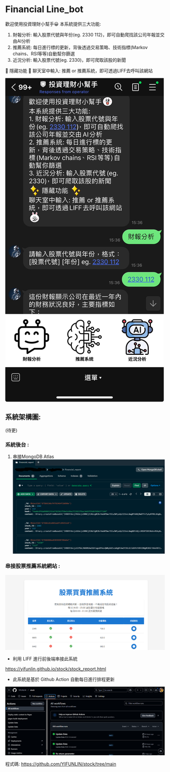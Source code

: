 # ﻿Financial Line_bot
歡迎使用投資理財小幫手😀
本系統提供三大功能:
1. 財報分析: 輸入股票代號與年份(eg. 2330 112)，即可自動爬找該公司年報並交由AI分析
2. 推薦系統: 每日進行標的更新，背後透過交易策略、技術指標(Markov chains、RSI等等)自動幫你篩選
3. 近況分析: 輸入股票代號(eg. 2330)，即可爬取該股的新聞

🌟 隱藏功能 🌟
聊天室中輸入: 推薦 or 推薦系統，即可透過LIFF去呼叫該網站 

![main](https://github.com/YIFUNLIN/Line_bot/blob/main/images/main.jpg)



## 系統架構圖:
(待更)

### 系統後台 :
1. 串接MongoDB Atlas
![MongoDB](https://github.com/YIFUNLIN/Line_bot/blob/main/images/mongodb.png)

### 串接股票推薦系統網站 :
![recommend system](https://github.com/YIFUNLIN/Line_bot/blob/main/images/rec_sysyem.png?raw=true)

- 利用 LIFF 進行前後端串接此系統

https://yifunlin.github.io/stock/stock_report.html

- 此系統是基於 Github Action 自動每日進行排程更新

![git](https://github.com/YIFUNLIN/Line_bot/blob/main/images/git.png)

程式碼: https://github.com/YIFUNLIN/stock/tree/main

